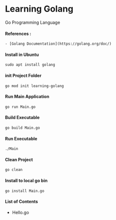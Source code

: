 # Learning Golang
Go Programming Language

#### References : 
```
- [Golang Documentation](https://golang.org/doc/)
```

#### Install in Ubuntu 
```
sudo apt install golang
```

#### init Project Folder
```
go mod init learning-golang
```

#### Run Main Application
```
go run Main.go
```

#### Build Executable
```
go build Main.go
```

#### Run Executable
```
./Main
```

#### Clean Project
```
go clean
```

#### Install to local go bin
```
go install Main.go
```

#### List of Contents
- Hello.go
